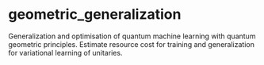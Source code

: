 # geometric_generalization
Generalization and optimisation of quantum machine learning with quantum geometric principles. Estimate resource cost for training and generalization for variational learning of unitaries.
